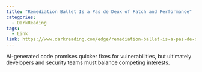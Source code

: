 ```yaml
---
title: "Remediation Ballet Is a Pas de Deux of Patch and Performance"
categories:
  - DarkReading
tags:
  - Link
link: https://www.darkreading.com/edge/remediation-ballet-is-a-pas-de-deux-of-patch-and-performance
---
```

  
AI-generated code promises quicker fixes for vulnerabilities, but ultimately developers and security teams must balance competing interests.
